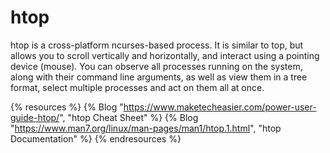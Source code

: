 # htop

htop is a cross-platform ncurses-based process. It is similar to top, but allows you to scroll vertically and horizontally, and interact using a pointing device (mouse). You can observe all processes running on the system, along with their command line arguments, as well as view them in a tree format, select multiple processes and act on them all at once.

{% resources %}
  {% Blog "https://www.maketecheasier.com/power-user-guide-htop/", "htop Cheat Sheet" %}
  {% Blog "https://www.man7.org/linux/man-pages/man1/htop.1.html", "htop Documentation" %}
{% endresources %}
